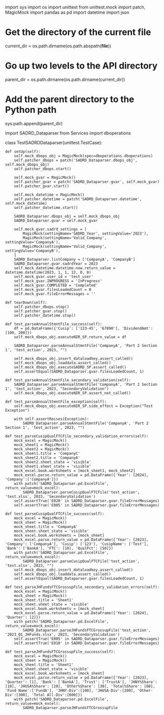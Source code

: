 import sys
import os
import unittest
from unittest.mock import patch, MagicMock
import pandas as pd
import datetime
import json

# Get the directory of the current file
current_dir = os.path.dirname(os.path.abspath(__file__))

# Go up two levels to the API directory
parent_dir = os.path.dirname(os.path.dirname(current_dir))

# Add the parent directory to the Python path
sys.path.append(parent_dir)

import SADRD_Dataparser
from Services import dboperations

class TestSADRDDataparser(unittest.TestCase):

    def setUp(self):
        self.mock_dbops_obj = MagicMock(spec=dboperations.dboperations)
        self.patcher_dbops = patch('SADRD_Dataparser.dbops_obj', self.mock_dbops_obj)
        self.patcher_dbops.start()

        self.mock_gvar = MagicMock()
        self.patcher_gvar = patch('SADRD_Dataparser.gvar', self.mock_gvar)
        self.patcher_gvar.start()

        self.mock_datetime = MagicMock()
        self.patcher_datetime = patch('SADRD_Dataparser.datetime', self.mock_datetime)
        self.patcher_datetime.start()

        SADRD_Dataparser.dbops_obj = self.mock_dbops_obj
        SADRD_Dataparser.gvar = self.mock_gvar

        self.mock_gvar.sadrd_settings = [
            MagicMock(settingName='SADRD_Year', settingValue='2023'),
            MagicMock(settingName='Valid_Company', settingValue='CompanyA'),
            MagicMock(settingName='Valid_Company', settingValue='CompanyB'),
        ]
        SADRD_Dataparser.listCompany = ['CompanyA', 'CompanyB']
        SADRD_Dataparser.gvar.sadrdYear = 2023
        self.mock_datetime.datetime.now.return_value = datetime.datetime(2023, 1, 1, 12, 0, 0)
        self.mock_gvar.user_id = 'test_user'
        self.mock_gvar.INPROGRESS = 'InProgress'
        self.mock_gvar.COMPLETED = 'Completed'
        self.mock_gvar.filesLoadedCount = 0
        self.mock_gvar.fileErrorMessages = ''

    def tearDown(self):
        self.patcher_dbops.stop()
        self.patcher_gvar.stop()
        self.patcher_datetime.stop()

    def test_parseAnnualStmntFile_success(self):
        df = pd.DataFrame({'Cusip': ['123-45', '67890'], 'DividendAmt': [100, 200]})
        self.mock_dbops_obj.executeNIR_SP.return_value = df

        SADRD_Dataparser.parseAnnualStmntFile('CompanyA', 'Part 2 Section 1', 'test_action', 2023, "")

        self.mock_dbops_obj.insert_dataloadkey.assert_called()
        self.mock_dbops_obj.loaddata.assert_called()
        self.mock_dbops_obj.executeSADRD_SP.assert_called()
        self.assertEqual(SADRD_Dataparser.gvar.filesLoadedCount, 1)

    def test_parseAnnualStmntFile_secondary_validation(self):
        SADRD_Dataparser.parseAnnualStmntFile('CompanyA', 'Part 2 Section 1', 'test_action', 2023, "SecondaryValidation")
        self.mock_dbops_obj.executeNIR_SP.assert_not_called()

    def test_parseAnnualStmntFile_exception(self):
        self.mock_dbops_obj.executeNIR_SP.side_effect = Exception("Test Exception")

        with self.assertRaises(Exception):
            SADRD_Dataparser.parseAnnualStmntFile('CompanyA', 'Part 2 Section 1', 'test_action', 2023, "")

    def test_parseCusipQualFTCFile_secondary_validation_errors(self):
        mock_excel = MagicMock()
        mock_sheet1 = MagicMock()
        mock_sheet2 = MagicMock()
        mock_sheet1.title = 'CompanyC'
        mock_sheet2.title = 'CompanyA'
        mock_sheet2.sheet_state = 'visible'
        mock_sheet1.sheet_state = 'visible'
        mock_excel.book.worksheets = [mock_sheet1, mock_sheet2]
        mock_excel.parse.return_value = pd.DataFrame({'Year': [2024], 'Company':['CompanyA']})
        with patch('SADRD_Dataparser.pd.ExcelFile', return_value=mock_excel):
            SADRD_Dataparser.parseCusipQualFTCFile('test_action', 'test.xlsx', 2023, 'SecondaryValidation')
        self.assertTrue('E020' in SADRD_Dataparser.gvar.fileErrorMessages)
        self.assertTrue('E005' in SADRD_Dataparser.gvar.fileErrorMessages)

    def test_parseCusipQualFTCFile_success(self):
        mock_excel = MagicMock()
        mock_sheet = MagicMock()
        mock_sheet.title = 'CompanyA'
        mock_sheet.sheet_state = 'visible'
        mock_excel.book.worksheets = [mock_sheet]
        mock_excel.parse.return_value = pd.DataFrame({'Year': [2023], 'Company': ['CompanyA'], 'Cusip': ['123'], 'CusipName': ['Test'], 'Bank': ['BankA'], 'FTC': [10], 'QualPct': [50]})
        with patch('SADRD_Dataparser.pd.ExcelFile', return_value=mock_excel):
            SADRD_Dataparser.parseCusipQualFTCFile('test_action', 'test.xlsx', 2023, "")
        self.mock_dbops_obj.insert_dataloadkey.assert_called()
        self.mock_dbops_obj.loaddata.assert_called()
        self.assertEqual(SADRD_Dataparser.gvar.filesLoadedCount, 1)

    def test_parseJHFundsFTCGrossupFile_secondary_validation_errors(self):
        mock_excel = MagicMock()
        mock_sheet = MagicMock()
        mock_sheet.title = 'Sheet1'
        mock_sheet.sheet_state = 'visible'
        mock_excel.book.worksheets = [mock_sheet]
        mock_excel.parse.return_value = pd.DataFrame({'Year': [2024], 'Quarter': [2]})
        with patch('SADRD_Dataparser.pd.ExcelFile', return_value=mock_excel):
            SADRD_Dataparser.parseJHFundsFTCGrossupFile('test_action', '2023_Q1_JHFunds.xlsx', 2023, 'SecondaryValidation')
        self.assertTrue('E005' in SADRD_Dataparser.gvar.fileErrorMessages)
        self.assertTrue('E010' in SADRD_Dataparser.gvar.fileErrorMessages)

    def test_parseJHFundsFTCGrossupFile_success(self):
        mock_excel = MagicMock()
        mock_sheet = MagicMock()
        mock_sheet.title = 'Sheet1'
        mock_sheet.sheet_state = 'visible'
        mock_excel.book.worksheets = [mock_sheet]
        mock_excel.parse.return_value = pd.DataFrame({'Year': [2023], 'Quarter': [1], 'Bank': ['BankA'], 'Trust': ['TrustA'], 'JHNY%Share': [10], 'JHUSA%Share': [20], 'Other%Share': [30], 'Total%Share': [60], 'Fund Name':['FundA'], 'JHNY-Div':[100], 'JHUSA-Div':[200], 'Other-Div':[300], 'Total All-Div':[600]})
        with patch('SADRD_Dataparser.pd.ExcelFile', return_value=mock_excel):
            SADRD_Dataparser.parseJHFundsFTCGrossupFile
